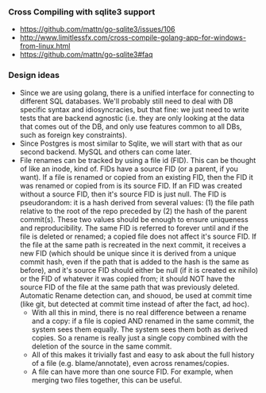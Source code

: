 ### Cross Compiling with sqlite3 support
* https://github.com/mattn/go-sqlite3/issues/106
* http://www.limitlessfx.com/cross-compile-golang-app-for-windows-from-linux.html
* https://github.com/mattn/go-sqlite3#faq

### Design ideas
* Since we are using golang, there is a unified interface for connecting to
  different SQL databases. We'll probably still need to deal with DB specific
  syntax and idiosyncracies, but that fine: we just need to write tests that
  are backend agnostic (i.e. they are only looking at the data that comes out
  of the DB, and only use features common to all DBs, such as foreign key
  constraints).
* Since Postgres is most similar to Sqlite, we will start with that as our
  second backend. MySQL and others can come later.
* File renames can be tracked by using a file id (FID). This can be thought of
  like an inode, kind of. FIDs have a source FID (or a parent, if you want). If
  a file is renamed or copied from an existing FID, then the FID it was renamed
  or copied from is its source FID. If an FID was created without a source FID,
  then it's source FID is just null. The FID is pseudorandom: it is a hash
  derived from several values: (1) the file path relative to the root of the
  repo preceded by (2) the hash of the parent commit(s). These two values should be
  enough to ensure uniqueness and reproducibility. The same FID is referred to
  forever until and if the file is deleted or renamed; a copied file does not
  affect it's source FID. If the file at the same path is recreated in the next
  commit, it receives a new FID (which should be unique since it is derived
  from a unique commit hash, even if the path that is added to the hash is the
  same as before), and it's source FID should either be null (if it is created
  ex nihilo) or the FID of whatever it was copied from; it should NOT have the
  source FID of the file at the same path that was previously deleted. Automatic
  Rename detection can, and shouod, be used at commit time (like git, but detected
  at commit time instead of after the fact, ad hoc).
    - With all this in mind, there is no real difference between a rename and a copy: if a file
      is copied AND renamed in the same commit, the system sees them equally.
      The system sees them both as derived copies. So a rename is really just
      a single copy combined with the deletion of the source in the same commit.
    - All of this makes it trivially fast and easy to ask about the full history
      of a file (e.g. blame/annotate), even across renames/copies.
    - A file can have more than one source FID. For example, when merging two
      files together, this can be useful.
